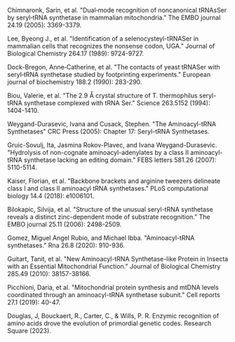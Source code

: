 


Chimnaronk, Sarin, et al. "Dual‐mode recognition of noncanonical tRNAsSer by seryl‐tRNA synthetase in mammalian mitochondria." The EMBO journal 24.19 (2005): 3369-3379.



Lee, Byeong J., et al. "Identification of a selenocysteyl-tRNASer in mammalian cells that recognizes the nonsense codon, UGA." Journal of Biological Chemistry 264.17 (1989): 9724-9727.



Dock-Bregon, Anne‐Catherine, et al. "The contacts of yeast tRNASer with seryl‐tRNA synthetase studied by footprinting experiments." European journal of biochemistry 188.2 (1990): 283-290.



Biou, Valerie, et al. "The 2.9 Å crystal structure of T. thermophilus seryl-tRNA synthetase complexed with tRNA Ser." Science 263.5152 (1994): 1404-1410.



Weygand-Durasevic, Ivana and Cusack, Stephen. "The Aminoacyl-tRNA Synthetases" CRC Press (2005): Chapter 17: Seryl-tRNA Synthetases.



Gruic-Sovulj, Ita, Jasmina Rokov-Plavec, and Ivana Weygand-Durasevic. "Hydrolysis of non-cognate aminoacyl-adenylates by a class II aminoacyl-tRNA synthetase lacking an editing domain." FEBS letters 581.26 (2007): 5110-5114.




Kaiser, Florian, et al. "Backbone brackets and arginine tweezers delineate class I and class II aminoacyl tRNA synthetases." PLoS computational biology 14.4 (2018): e1006101.



Bilokapic, Silvija, et al. "Structure of the unusual seryl-tRNA synthetase reveals a distinct zinc-dependent mode of substrate recognition." The EMBO journal 25.11 (2006): 2498-2509.




Gomez, Miguel Angel Rubio, and Michael Ibba. "Aminoacyl-tRNA synthetases." Rna 26.8 (2020): 910-936.



Guitart, Tanit, et al. "New Aminoacyl-tRNA Synthetase-like Protein in Insecta with an Essential Mitochondrial Function." Journal of Biological Chemistry 285.49 (2010): 38157-38166.




Picchioni, Daria, et al. "Mitochondrial protein synthesis and mtDNA levels coordinated through an aminoacyl-tRNA synthetase subunit." Cell reports 27.1 (2019): 40-47.



Douglas, J, Bouckaert, R., Carter, C., & Wills, P. R. Enzymic recognition of amino acids drove the evolution of primordial genetic codes. Research Square (2023).